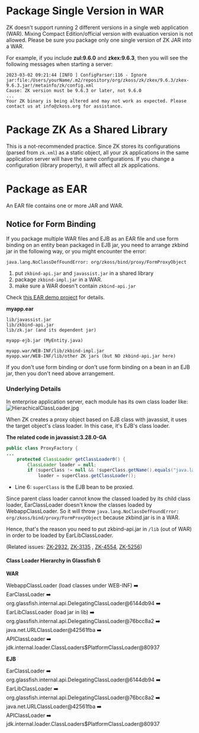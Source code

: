 

# Package Single Version in WAR

ZK doesn't support running 2 different versions in a single web
application (WAR). Mixing Compact Edition/official version with
evaluation version is not allowed. Please be sure you package only one
single version of ZK JAR into a WAR.

For example, if you include **zul:9.6.0** and **zkex:9.6.3**, then you
will see the following messages when starting a server:

    2023-03-02 09:21:44 [INFO ] ConfigParser:116 - Ignore jar:file:/Users/yourName/.m2/repository/org/zkoss/zk/zkex/9.6.3/zkex-9.6.3.jar!/metainfo/zk/config.xml
    Cause: ZK version must be 9.6.3 or later, not 9.6.0
    ...
    Your ZK binary is being altered and may not work as expected. Please contact us at info@zkoss.org for assistance.

# Package ZK As a Shared Library

This is a not-recommended practice. Since ZK stores its configurations
(parsed from `zk.xml`) as a static object, all your zk applications in
the same application server will have the same configurations. If you
change a configuration (library property), it will affect all zk
applications.

# Package as EAR

An EAR file contains one or more JAR and WAR.

## Notice for Form Binding

If you package multiple WAR files and EJB as an EAR file and use form
binding on an entity bean packaged in EJB jar, you need to arrange
zkbind jar in the following way, or you might encounter the error:

`java.lang.NoClassDefFoundError: org/zkoss/bind/proxy/FormProxyObject`

1.  put `zkbind-api.jar` and `javassist.jar` in a shared library
2.  package `zkbind-impl.jar` in a WAR.
3.  make sure a WAR doesn't contain `zkbind-api.jar`

Check [this EAR demo project](https://github.com/hawkchen/ear-demo) for
details.

**myapp.ear**

    lib/javassist.jar
    lib/zkbind-api.jar
    lib/zk.jar (and its dependent jar)

    myapp-ejb.jar (MyEntity.java)

    myapp.war/WEB-INF/lib/zkbind-impl.jar
    myapp.war/WEB-INF/lib/other ZK jars (but NO zkbind-api.jar here)

If you don't use form binding or don't use form binding on a bean in an
EJB jar, then you don't need above arrangement.

### Underlying Details

In enterprise application server, each module has its own class loader
like: ![](/zk_dev_ref/images/HierachicalClassLoader.jpg "HierachicalClassLoader.jpg")

When ZK creates a proxy object based on EJB class with javassist, it
uses the target object's class loader. In this case, it's EJB's class
loader.

**The related code in javassist:3.28.0-GA**

``` java
public class ProxyFactory {
...
    protected ClassLoader getClassLoader0() {
        ClassLoader loader = null;
        if (superClass != null && !superClass.getName().equals("java.lang.Object"))
            loader = superClass.getClassLoader();
```

- Line 6: `superClass` is the EJB bean to be proxied.

Since parent class loader cannot know the classed loaded by its child
class loader, EarClassLoader doesn't know the classes loaded by
WebappClassLoader. So it will throw
`java.lang.NoClassDefFoundError: org/zkoss/bind/proxy/FormProxyObject`
because zkbind.jar is in a WAR.

Hence, that's the reason you need to put zkbind-api.jar in `/lib` (out
of WAR) in order to be loaded by EarLibClassLoader.

(Related issues: [ZK-2932](https://tracker.zkoss.org/browse/ZK-2932),
[ZK-3135](https://tracker.zkoss.org/browse/ZK-3135) ,
[ZK-4554](https://tracker.zkoss.org/browse/ZK-4554),
[ZK-5256](https://tracker.zkoss.org/browse/ZK-5256))

#### Class Loader Hierarchy in Glassfish 6

**WAR**

WebappClassLoader (load classes under WEB-INF) ➡️  
EarClassLoader ➡️  
org.glassfish.internal.api.DelegatingClassLoader@6144db94 ➡️  
EarLibClassLoader (load jar in lib) ➡️  
org.glassfish.internal.api.DelegatingClassLoader@76bcc8a2 ➡️  
java.net.URLClassLoader@42561fba ➡️  
APIClassLoader ➡️  
jdk.internal.loader.ClassLoaders\$PlatformClassLoader@80937

**EJB**

EarClassLoader ➡️  
org.glassfish.internal.api.DelegatingClassLoader@6144db94 ➡️  
EarLibClassLoader ➡️  
org.glassfish.internal.api.DelegatingClassLoader@76bcc8a2 ➡️  
java.net.URLClassLoader@42561fba ➡️  
APIClassLoader ➡️  
jdk.internal.loader.ClassLoaders\$PlatformClassLoader@80937
